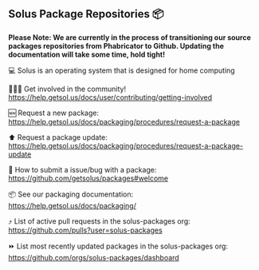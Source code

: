 ## Solus Package Repositories 📦

**Please Note: We are currently in the process of transitioning our source packages repositories from Phabricator to Github. Updating the documentation will take some time, hold tight!**

💻 Solus is an operating system that is designed for home computing

🧑‍🤝‍🧑 Get involved in the community! https://help.getsol.us/docs/user/contributing/getting-involved

🆕 Request a new package: https://help.getsol.us/docs/packaging/procedures/request-a-package

⬆️ Request a package update: https://help.getsol.us/docs/packaging/procedures/request-a-package-update

🐛 How to submit a issue/bug with a package: https://github.com/getsolus/packages#welcome

📦 See our packaging documentation: https://help.getsol.us/docs/packaging/

⤴️ List of active pull requests in the solus-packages org: https://github.com/pulls?user=solus-packages

⏩ List most recently updated packages in the solus-packages org: https://github.com/orgs/solus-packages/dashboard


